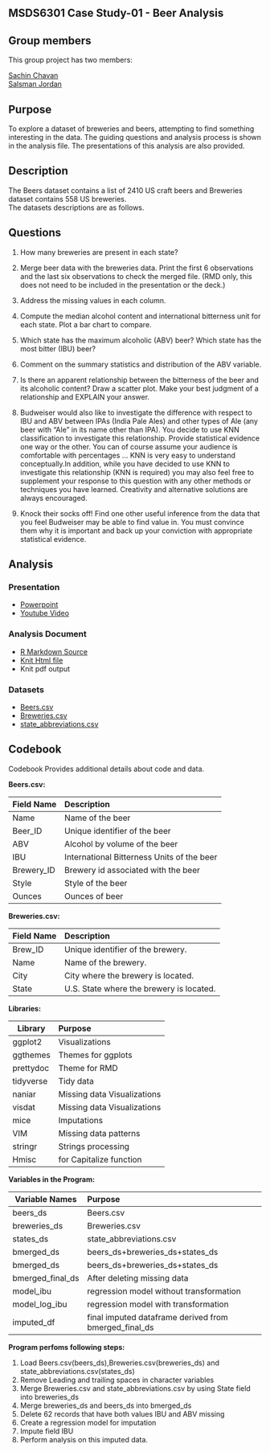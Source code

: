 ## MSDS6301 Case Study-01 - Beer Analysis

## Group members

This group project has two members: 

<a href="https://github.com/sachinac/smu_msds_6306/tree/master/msds_project_01"> 
Sachin Chavan </a><br>
<a href="https://github.com/Jsalsman7/SMU_MSDS"> Salsman Jordan</a>

## Purpose

To explore a dataset of breweries and beers, attempting to find something interesting in the data. The guiding questions and analysis process is shown in the analysis file. The presentations of this analysis are also provided.

## Description

The Beers dataset contains a list of 2410 US craft beers and Breweries dataset contains 558 US breweries.<br>
The datasets descriptions are as follows.

## Questions 

1.   How many breweries are present in each state?

2.   Merge beer data with the breweries data. Print the first 6 observations and the last six observations to check the merged file.  (RMD only, this does not need to be included in the presentation or the deck.)

3.   Address the missing values in each column.

4.   Compute the median alcohol content and international bitterness unit for each state. Plot a bar chart to compare.

5.   Which state has the maximum alcoholic (ABV) beer? Which state has the most bitter (IBU) beer?

6.   Comment on the summary statistics and distribution of the ABV variable.

7.   Is there an apparent relationship between the bitterness of the beer and its alcoholic content? Draw a scatter plot.  Make your best judgment of a relationship and EXPLAIN your answer.

8.  Budweiser would also like to investigate the difference with respect to IBU and ABV between IPAs (India Pale Ales) and other types of Ale (any beer with “Ale” in its name other than IPA).  You decide to use KNN classification to investigate this relationship.  Provide statistical evidence one way or the other. You can of course assume your audience is comfortable with percentages … KNN is very easy to understand conceptually.In addition, while you have decided to use KNN to investigate this relationship (KNN is required) you may also feel free to supplement your response to this question with any other methods or techniques you have learned.  Creativity and alternative solutions are always encouraged.  

9. Knock their socks off!  Find one other useful inference from the data that you feel Budweiser may be able to find value in.  You must convince them why it is important and back up your conviction with appropriate statistical evidence. 


## Analysis

### Presentation

* <a href="https://github.com/sachinac/smu_msds_6306/blob/master/msds_project_01/Sachin_Chavan_DDS_Case_Study01.pptx"> Powerpoint </a>
* <a href="https://youtu.be/2xFqL47Ht3g"> Youtube Video </a>

### Analysis Document

* <a href="https://github.com/sachinac/smu_msds_6306/blob/master/msds_project_01/Beers_Analysis.Rmd"> R Markdown Source</a>
* <a href="https://github.com/sachinac/smu_msds_6306/blob/master/msds_project_01/Beers_Analysis.html" target="_blank"> Knit Html file </a>
* Knit pdf output


### Datasets
* <a href="https://github.com/sachinac/smu_msds_6306/blob/master/msds_project_01/data/Beers.csv"> Beers.csv </a>
* <a href="https://github.com/sachinac/smu_msds_6306/blob/master/msds_project_01/data/Breweries.csv"> Breweries.csv </a> 
* <a href="https://github.com/sachinac/smu_msds_6306/blob/master/msds_project_01/data/state_abbreviations.csv"> state_abbreviations.csv </a>

## Codebook

Codebook Provides additional details about code and data.

**Beers.csv:**

|**Field Name** | **Description**                          |
|-------------|:-------------------------------------------|
|Name         | Name of the beer                           |
|Beer_ID      | Unique identifier of the beer              |
|ABV          | Alcohol by volume of the beer              |
|IBU          | International Bitterness Units of the beer |
|Brewery_ID   | Brewery id associated with the beer        |  
|Style        | Style of the beer                          |
|Ounces       | Ounces of beer                             |

**Breweries.csv:**


|**Field Name** | **Description**                          |
|---------------|:-----------------------------------------|
|Brew_ID        | Unique identifier of the brewery.        |  
|Name           | Name of the brewery.                     |
|City           | City where the brewery is located.       |
|State          |  U.S. State where the brewery is located.|

**Libraries:**

|**Library**    | **Purpose**                   |
|---------------|:------------------------------|
| ggplot2       | Visualizations                |  
| ggthemes      | Themes for ggplots            |  
| prettydoc     | Theme for RMD                 |  
| tidyverse     | Tidy data                     |  
| naniar        | Missing data Visualizations   |  
| visdat        | Missing data Visualizations   |  
| mice          | Imputations                   |  
| VIM           | Missing data patterns         |  
| stringr       | Strings processing            |           
| Hmisc         | for Capitalize function       |

**Variables in the Program:**

|**Variable Names** | **Purpose**                   |
|---------------|:---------------------------------|
| beers_ds      | Beers.csv                        |  
| breweries_ds  | Breweries.csv                    |  
| states_ds     | state_abbreviations.csv          |  
| bmerged_ds    | beers_ds+breweries_ds+states_ds  |  
| bmerged_ds    | beers_ds+breweries_ds+states_ds  |  
| bmerged_final_ds | After deleting missing data  |  
| model_ibu | regression model without transformation  |  
| model_log_ibu | regression model with transformation  |  
| imputed_df | final imputed dataframe derived from bmerged_final_ds  |  


**Program perfoms following steps:**

1. Load Beers.csv(beers_ds),Breweries.csv(breweries_ds) and state_abbreviations.csv(states_ds)
2. Remove Leading and trailing spaces in character variables
3. Merge Breweries.csv and state_abbreviations.csv by using State field into breweries_ds
4. Merge breweries_ds and beers_ds into bmerged_ds
5. Delete 62 records that have both values IBU and ABV missing
6. Create a regression model for imputation
7. Impute field IBU 
8. Perform analysis on this imputed data.

